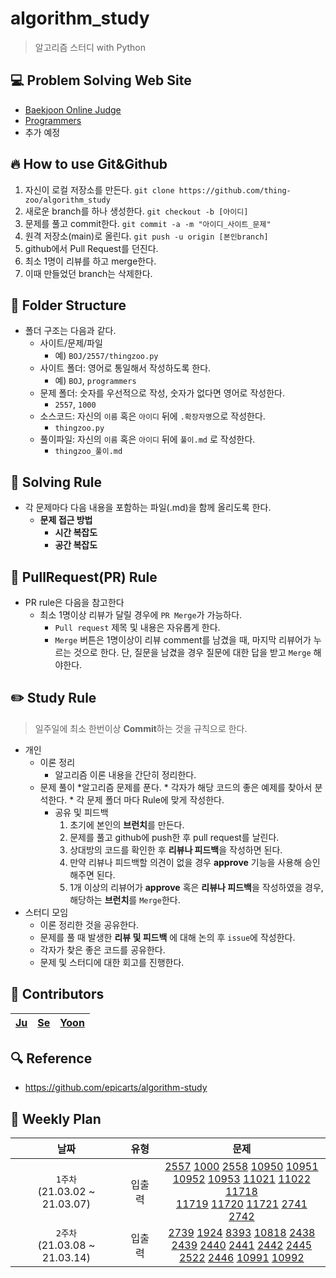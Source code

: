 # algorithm_study

> 알고리즘 스터디 with Python

## :computer: Problem Solving Web Site

* [Baekjoon Online Judge](https://www.acmicpc.net/)
* [Programmers](https://programmers.co.kr/learn/challenges)
* 추가 예정

## :fire: How to use Git&Github

1. 자신이 로컬 저장소를 만든다.
```git clone https://github.com/thing-zoo/algorithm_study```
2. 새로운 branch를 하나 생성한다.
```git checkout -b [아이디]```
3. 문제를 풀고 commit한다.
```git commit -a -m "아이디_사이트_문제"```
4. 원격 저장소(main)로 올린다.
```git push -u origin [본인branch]```
5. github에서 Pull Request를 던진다.
6. 최소 1명이 리뷰를 하고 merge한다.
7. 이때 만들었던 branch는 삭제한다.

## :open_file_folder: Folder Structure

* 폴더 구조는 다음과 같다.
  * 사이트/문제/파일
    * 예) ```BOJ/2557/thingzoo.py```
  * 사이트 폴더: 영어로 통일해서 작성하도록 한다.
    * 예) ```BOJ```, ```programmers```
  * 문제 폴더: 숫자를 우선적으로 작성, 숫자가 없다면 영어로 작성한다.
    * ```2557```, ```1000```
  * 소스코드: 자신의 ```이름``` 혹은 ```아이디``` 뒤에 ```.확장자명```으로 작성한다.
    * ```thingzoo.py```
  * 풀이파일: 자신의 ```이름``` 혹은 ```아이디``` 뒤에 ```풀이.md``` 로 작성한다.
    * ```thingzoo_풀이.md```

## :star2: Solving Rule

* 각 문제마다 다음 내용을 포함하는 파일(.md)을 함께 올리도록 한다.
  * **문제 접근 방법**
    * **시간 복잡도**
    * **공간 복잡도**

## :speech_balloon: PullRequest(PR) Rule

* PR rule은 다음을 참고한다
  * 최소 1명이상 리뷰가 달릴 경우에 ```PR Merge```가 가능하다.
    * ```Pull request``` 제목 및 내용은 자유롭게 한다.
    * ```Merge``` 버튼은 1명이상이 리뷰 comment를 남겼을 때, 마지막 리뷰어가 누르는 것으로 한다. 단, 질문을 남겼을 경우 질문에 대한 답을 받고 ```Merge``` 해야한다.

## :pencil2: Study Rule

> 일주일에 최소 한번이상 **Commit**하는 것을 규칙으로 한다.

* 개인
  * 이론 정리
    * 알고리즘 이론 내용을 간단히 정리한다.
  * 문제 풀이
        *알고리즘 문제를 푼다.
        * 각자가 해당 코드의 좋은 예제를 찾아서 분석한다.
        * 각 문제 폴더 마다 Rule에 맞게 작성한다.
    * 공유 및 피드백
        1. 초기에 본인의 **브런치**를 만든다.
        2. 문제를 풀고 github에 push한 후 pull request를 날린다.
        3. 상대방의 코드를 확인한 후 **리뷰나 피드백**을 작성하면 된다.
        4. 만약 리뷰나 피드백할 의견이 없을 경우 **approve** 기능을 사용해 승인해주면 된다.
        5. 1개 이상의 리뷰어가 **approve** 혹은 **리뷰나 피드백**을 작성하였을 경우, 해당하는 **브런치**를 ```Merge```한다.
* 스터디 모임
  * 이론 정리한 것을 공유한다.
  * 문제를 풀 때 발생한 **리뷰 및 피드백** 에 대해 논의 후 ```issue```에 작성한다.
  * 각자가 찾은 좋은 코드를 공유한다.
  * 문제 및 스터디에 대한 회고를 진행한다.

## :rainbow: Contributors

[Ju](https://github.com/thing-zoo)  | [Se](https://github.com/)  | [Yoon](https://github.com/)
--|--|--

## :mag: Reference

* <https://github.com/epicarts/algorithm-study>

## :calendar: Weekly Plan

날짜|유형|문제
:---:|:---:|:---:
```1주차```<br>(21.03.02 ~ 21.03.07)| 입출력 | [2557](https://www.acmicpc.net/problem/2557) [1000](https://www.acmicpc.net/problem/1000) [2558](https://www.acmicpc.net/problem/2558) [10950](https://www.acmicpc.net/problem/10950) [10951](https://www.acmicpc.net/problem/10951)<br> [10952](https://www.acmicpc.net/problem/10952) [10953](https://www.acmicpc.net/problem/10953) [11021](https://www.acmicpc.net/problem/11021) [11022](https://www.acmicpc.net/problem/11022) [11718](https://www.acmicpc.net/problem/11718)<br> [11719](https://www.acmicpc.net/problem/11719) [11720](https://www.acmicpc.net/problem/11720) [11721](https://www.acmicpc.net/problem/11721) [2741](https://www.acmicpc.net/problem/2741) [2742](https://www.acmicpc.net/problem/2742)
```2주차```<br>(21.03.08 ~ 21.03.14)| 입출력 | [2739](https://www.acmicpc.net/problem/2739) [1924](https://www.acmicpc.net/problem/1924) [8393](https://www.acmicpc.net/problem/8393) [10818](https://www.acmicpc.net/problem/10818) [2438](https://www.acmicpc.net/problem/2438)<br> [2439](https://www.acmicpc.net/problem/2439) [2440](https://www.acmicpc.net/problem/2440) [2441](https://www.acmicpc.net/problem/2441) [2442](https://www.acmicpc.net/problem/2442) [2445](https://www.acmicpc.net/problem/2445)<br> [2522](https://www.acmicpc.net/problem/2522) [2446](https://www.acmicpc.net/problem/2446) [10991](https://www.acmicpc.net/problem/10991) [10992](https://www.acmicpc.net/problem/10992)
